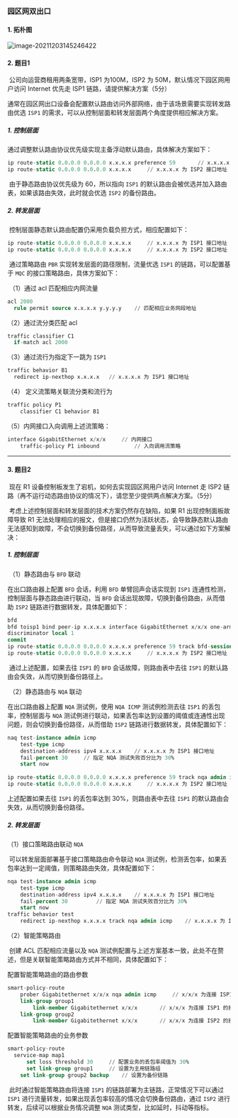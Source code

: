 ### 园区网双出口

#### 1. 拓朴图

![image-20211203145246422](https://i.loli.net/2021/12/03/kOW5nS6byYmu9A1.png)

#### 2. 题目1

​	公司向运营商租用两条宽带，ISP1 为100M，ISP2 为 50M，默认情况下园区网用户访问 Internet 优先走 ISP1 链路，请提供解决方案（5分）

​	通常在园区网出口设备会配置默认路由访问外部网络，由于该场景需要实现转发路由优选 `ISP1` 的需求，可以从控制层面和转发层面两个角度提供相应解决方案。

##### 1. 控制层面

​	通过调整默认路由协议优先级实现主备浮动默认路由，具体解决方案如下：

```sql
ip route-static 0.0.0.0 0.0.0.0 x.x.x.x preference 59		// x.x.x.x 为 ISP1 接口地址
ip route-static 0.0.0.0 0.0.0.0 x.x.x.x 	// x.x.x.x 为 ISP2 接口地址
```

​	由于静态路由协议优先级为 60，所以指向 `ISP1` 的默认路由会被优选并加入路由表，如果该路由失效，此时就会优选 `ISP2` 的备份路由。

##### 2. 转发层面

​	控制层面静态默认路由配置仍采用负载负担方式，相应配置如下：

```sql
ip route-static 0.0.0.0 0.0.0.0 x.x.x.x 	// x.x.x.x 为 ISP1 接口地址
ip route-static 0.0.0.0 0.0.0.0 x.x.x.x 	// x.x.x.x 为 ISP2 接口地址
```

​	通过策略路由 `PBR` 实现转发层面的路径限制，流量优选 `ISP1` 的链路，可以配置基于 `MQC` 的接口策略路由，具体方案如下：

​	（1）通过 acl 匹配相应内网流量

```sql
acl 2000			
  rule permit source x.x.x.x y.y.y.y	// 匹配相应业务网段地址
```

（2）通过流分类匹配 acl

```sql
traffic classifier C1
  if-match acl 2000
```

（3）通过流行为指定下一跳为 `ISP1`

```sql
traffic behavior B1
  redirect ip-nexthop x.x.x.x	// x.x.x.x 为 ISP1 接口地址
```

（4）	定义流策略关联流分类和流行为

```sql
traffic policy P1
    classifier C1 behavior B1 
```

（5）内网接口入向调用上述流策略：

```sql
interface GigabitEthernet x/x/x		// 内网接口
	traffic-policy P1 inbound			// 入向调用流策略
```



------

#### 3. 题目2

​	现在 R1 设备控制板发生了宕机，如何去实现园区网用户访问 Internet 走 ISP2 链路（再不运行动态路由协议的情况下），请您至少提供两点解决方案。（5分）

​	考虑上述控制层面和转发层面的技术方案仍然存在缺陷，如果 R1 出现控制面板故障导致 R1 无法处理相应的报文，但是接口仍然为活跃状态，会导致静态默认路由无法感知到故障，不会切换到备份路径，从而导致流量丢失，可以通过如下方案解决：

##### 1. 控制层面

​	（1）静态路由与 `BFD` 联动

  在出口路由器上配置 `BFD` 会话，利用 `BFD` 单臂回声会话实现到 `ISP1` 连通性检测，控制层面与静态路由进行联动，当 `BFD` 会话出现故障，切换到备份路由，从而借助 `ISP2` 链路进行数据转发，具体配置如下：

```sql
bfd
bfd toisp1 bind peer-ip x.x.x.x interface GigabitEthernet x/x/x one-arm-echo // x.x.x.x 为 ISP1 接口地址
discriminator local 1
commit
ip route-static 0.0.0.0 0.0.0.0 x.x.x.x preference 59 track bfd-session toisp1	// x.x.x.x 为 ISP1 接口地址
ip route-static 0.0.0.0 0.0.0.0 x.x.x.x 	// x.x.x.x 为 ISP2 接口地址
```

​	通过上述配置，如果去往 `ISP1` 的 `BFD` 会话故障，则路由表中去往 `ISP1` 的默认路由会失效，从而切换到备份路径上。

​	（2）静态路由与 `NQA` 联动

  在出口路由器上配置 `NQA` 测试例，使用 `NQA ICMP` 测试例检测去往 `ISP1` 的丢包率，控制层面与 `NQA` 测试例进行联动，如果丢包率达到设置的阈值或连通性出现问题，则会切换到备份路径，从而借助 `ISP2` 链路进行数据转发，具体配置如下：

```sql
naq test-instance admin icmp
	test-type icmp
	destination-address ipv4 x.x.x.x	// x.x.x.x 为 ISP1 接口地址
	fail-percent 30		// 指定 NQA 测试失败百分比为 30%
	start now
  
ip route-static 0.0.0.0 0.0.0.0 x.x.x.x preference 59 track nqa admin icmp	// x.x.x.x 为 ISP1 接口地址
ip route-static 0.0.0.0 0.0.0.0 x.x.x.x 	// x.x.x.x 为 ISP2 接口地址
```

上述配置如果去往 `ISP1` 的丢包率达到 30%，则路由表中去往 `ISP1` 的默认路由会失效，从而切换到备份路径。

##### 2. 转发层面

（1）接口策略路由联动 `NQA`

​		可以转发层面部署基于接口策略路由命令联动 `NQA` 测试例，检测丢包率，如果丢包率达到一定阈值，则策略路由失效，具体配置如下：

```sql
nqa test-instance admin icmp
	test-type icmp
	destination-address ipv4 x.x.x.x	// x.x.x.x 为 ISP1 接口地址
	fail-percent 30			// 指定 NQA 测试失败百分比为 30%
	start now
traffic behavior test
	redirect ip-nexthop x.x.x.x track nqa admin icmp	// x.x.x.x 为 ISP1 接口地址
```

（2）智能策略路由

​		创建 ACL 匹配相应流量以及 `NQA` 测试例配置与上述方案基本一致，此处不在赘述，但是关联智能策略路由方式并不相同，具体配置如下：

配置智能策略路由的路由参数

```sql
smart-policy-route
	prober Gigabitethernet x/x/x nqa admin icmp		// x/x/x 为连接 ISP1 的接口编号
	link-group group1
		link-member Gigabitethernet x/x/x		// x/x/x 为连接 ISP1 的接口编号
	link-group group2
		link-member Gigabitethernet x/x/x		// x/x/x 为连接 ISP2 的接口编号
```

配置智能策略路由的业务参数

```sql
smart-policy-route
  service-map map1
	  set loss threshold 30		// 配置业务的丢包率阈值为 30%
	  set link-group group1 	// 设置为主用链路组
  	set link-group group2 backup	// 设置为备份链路
```

​	此时通过智能策略路由将连接 `ISP1` 的链路部署为主链路，正常情况下可以通过 `ISP1` 进行流量转发，如果出现丢包率较高的情况会切换备份路由，通过 `ISP2` 进行转发，后续可以根据业务情况调整 `NQA` 测试类型，比如延时，抖动等指标。

